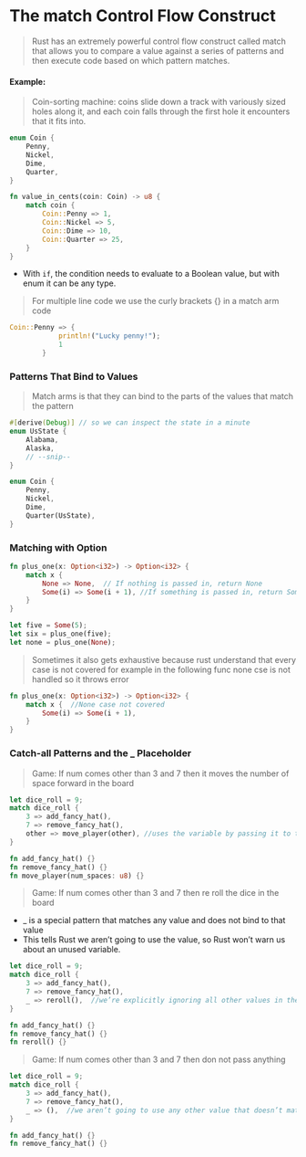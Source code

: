 # The match Control Flow Construct
> Rust has an extremely powerful control flow construct called match that allows you to compare a value against a series of patterns and then execute code based on which pattern matches.
#### Example: 
> Coin-sorting machine: coins slide down a track with variously sized holes along it, and each coin falls through the first hole it encounters that it fits into.
```rust
enum Coin {
    Penny,
    Nickel,
    Dime,
    Quarter,
}

fn value_in_cents(coin: Coin) -> u8 {
    match coin {
        Coin::Penny => 1,
        Coin::Nickel => 5,
        Coin::Dime => 10,
        Coin::Quarter => 25,
    }
}
```
- With `if`, the condition needs to evaluate to a Boolean value, but with enum it can be any type.

> For multiple line code we use the curly brackets {} in a match arm code
```rust
Coin::Penny => {
            println!("Lucky penny!");
            1
        }
```
### Patterns That Bind to Values
> Match arms is that they can bind to the parts of the values that match the pattern
```rust
#[derive(Debug)] // so we can inspect the state in a minute
enum UsState {
    Alabama,
    Alaska,
    // --snip--
}

enum Coin {
    Penny,
    Nickel,
    Dime,
    Quarter(UsState),
}
```
### Matching with Option<T>
```rust
fn plus_one(x: Option<i32>) -> Option<i32> {
    match x {
        None => None,  // If nothing is passed in, return None
        Some(i) => Some(i + 1), //If something is passed in, return Some(i + 1)
    }
}

let five = Some(5);
let six = plus_one(five);
let none = plus_one(None);
```
> Sometimes it also gets exhaustive because rust understand that every case is not covered for example in the following func none cse is not handled so it throws error 
```rust
fn plus_one(x: Option<i32>) -> Option<i32> {
    match x {  //None case not covered
        Some(i) => Some(i + 1),
    }
}
```
### Catch-all Patterns and the _ Placeholder
> Game: If num comes other than 3 and 7 then it moves the number of space forward in the board
```rust
let dice_roll = 9;
match dice_roll {
    3 => add_fancy_hat(),
    7 => remove_fancy_hat(),
    other => move_player(other), //uses the variable by passing it to the move_player function
} 

fn add_fancy_hat() {}
fn remove_fancy_hat() {}
fn move_player(num_spaces: u8) {}
```
> Game: If num comes other than 3 and 7 then re roll the dice in the board
-  _ is a special pattern that matches any value and does not bind to that value
-  This tells Rust we aren’t going to use the value, so Rust won’t warn us about an unused variable.
```rust
let dice_roll = 9;
match dice_roll {
    3 => add_fancy_hat(),
    7 => remove_fancy_hat(),
    _ => reroll(),  //we’re explicitly ignoring all other values in the last arm
}

fn add_fancy_hat() {}
fn remove_fancy_hat() {}
fn reroll() {}
```
> Game: If num comes other than 3 and 7 then don not pass anything
```rust
let dice_roll = 9;
match dice_roll {
    3 => add_fancy_hat(),
    7 => remove_fancy_hat(),
    _ => (),  //we aren’t going to use any other value that doesn’t match a pattern
}

fn add_fancy_hat() {}
fn remove_fancy_hat() {}
```
